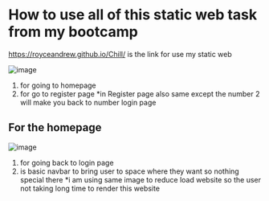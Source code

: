 # How to use all of this static web task from my bootcamp
https://royceandrew.github.io/Chill/ is the link for use my static web

![image](https://github.com/user-attachments/assets/e328e855-011a-4852-a63e-580f6cfeac4c)
1. for going to homepage
2. for go to register page
*in Register page also same except the number 2 will make you back to number login page

## For the homepage
![image](https://github.com/user-attachments/assets/645f23f7-12c0-4122-a739-08c880b5842b)
1. for going back to login page
2. is basic navbar to bring user to space where they want so nothing special there 
*i am using same image to reduce load website so the user not taking long time to render this website
